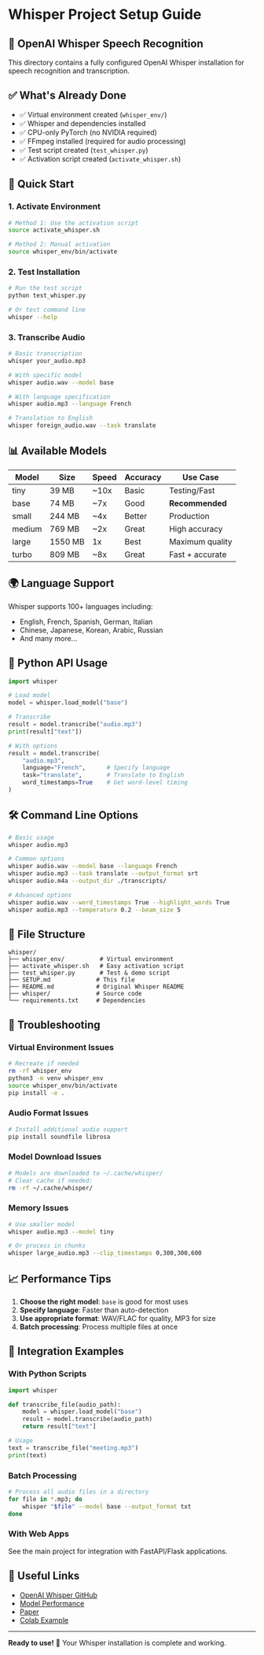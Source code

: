 # Whisper Project Setup Guide

## 🎤 OpenAI Whisper Speech Recognition

This directory contains a fully configured OpenAI Whisper installation for speech recognition and transcription.

## ✅ What's Already Done

- ✅ Virtual environment created (`whisper_env/`)
- ✅ Whisper and dependencies installed  
- ✅ CPU-only PyTorch (no NVIDIA required)
- ✅ FFmpeg installed (required for audio processing)
- ✅ Test script created (`test_whisper.py`)
- ✅ Activation script created (`activate_whisper.sh`)

## 🚀 Quick Start

### 1. Activate Environment
```bash
# Method 1: Use the activation script
source activate_whisper.sh

# Method 2: Manual activation
source whisper_env/bin/activate
```

### 2. Test Installation
```bash
# Run the test script
python test_whisper.py

# Or test command line
whisper --help
```

### 3. Transcribe Audio
```bash
# Basic transcription
whisper your_audio.mp3

# With specific model
whisper audio.wav --model base

# With language specification
whisper audio.mp3 --language French

# Translation to English
whisper foreign_audio.wav --task translate
```

## 📊 Available Models

| Model  | Size   | Speed | Accuracy | Use Case |
|--------|--------|-------|----------|----------|
| tiny   | 39 MB  | ~10x  | Basic    | Testing/Fast |
| base   | 74 MB  | ~7x   | Good     | **Recommended** |
| small  | 244 MB | ~4x   | Better   | Production |
| medium | 769 MB | ~2x   | Great    | High accuracy |
| large  | 1550 MB| 1x    | Best     | Maximum quality |
| turbo  | 809 MB | ~8x   | Great    | Fast + accurate |

## 🌍 Language Support

Whisper supports 100+ languages including:
- English, French, Spanish, German, Italian
- Chinese, Japanese, Korean, Arabic, Russian
- And many more...

## 🐍 Python API Usage

```python
import whisper

# Load model
model = whisper.load_model("base")

# Transcribe
result = model.transcribe("audio.mp3")
print(result["text"])

# With options
result = model.transcribe(
    "audio.mp3",
    language="French",      # Specify language
    task="translate",       # Translate to English
    word_timestamps=True    # Get word-level timing
)
```

## 🛠️ Command Line Options

```bash
# Basic usage
whisper audio.mp3

# Common options
whisper audio.wav --model base --language French
whisper audio.mp3 --task translate --output_format srt
whisper audio.m4a --output_dir ./transcripts/

# Advanced options
whisper audio.wav --word_timestamps True --highlight_words True
whisper audio.mp3 --temperature 0.2 --beam_size 5
```

## 📁 File Structure

```
whisper/
├── whisper_env/          # Virtual environment
├── activate_whisper.sh   # Easy activation script
├── test_whisper.py       # Test & demo script
├── SETUP.md             # This file
├── README.md            # Original Whisper README
├── whisper/             # Source code
└── requirements.txt     # Dependencies
```

## 🔧 Troubleshooting

### Virtual Environment Issues
```bash
# Recreate if needed
rm -rf whisper_env
python3 -m venv whisper_env
source whisper_env/bin/activate
pip install -e .
```

### Audio Format Issues
```bash
# Install additional audio support
pip install soundfile librosa
```

### Model Download Issues
```bash
# Models are downloaded to ~/.cache/whisper/
# Clear cache if needed:
rm -rf ~/.cache/whisper/
```

### Memory Issues
```bash
# Use smaller model
whisper audio.mp3 --model tiny

# Or process in chunks
whisper large_audio.mp3 --clip_timestamps 0,300,300,600
```

## 📈 Performance Tips

1. **Choose the right model**: `base` is good for most uses
2. **Specify language**: Faster than auto-detection
3. **Use appropriate format**: WAV/FLAC for quality, MP3 for size
4. **Batch processing**: Process multiple files at once

## 🎯 Integration Examples

### With Python Scripts
```python
import whisper

def transcribe_file(audio_path):
    model = whisper.load_model("base")
    result = model.transcribe(audio_path)
    return result["text"]

# Usage
text = transcribe_file("meeting.mp3")
print(text)
```

### Batch Processing
```bash
# Process all audio files in a directory
for file in *.mp3; do
    whisper "$file" --model base --output_format txt
done
```

### With Web Apps
See the main project for integration with FastAPI/Flask applications.

## 🔗 Useful Links

- [OpenAI Whisper GitHub](https://github.com/openai/whisper)
- [Model Performance](https://github.com/openai/whisper#available-models-and-languages)
- [Paper](https://arxiv.org/abs/2212.04356)
- [Colab Example](https://colab.research.google.com/github/openai/whisper/blob/master/notebooks/LibriSpeech.ipynb)

---

**Ready to use!** 🎉 Your Whisper installation is complete and working. 